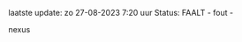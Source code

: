 laatste update: 
zo 27-08-2023  7:20   uur 
Status: FAALT - fout - 
<div class="service R">nexus</div>